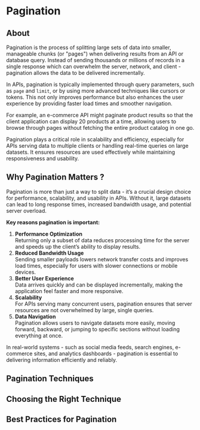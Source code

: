 # Pagination

## About

Pagination is the process of splitting large sets of data into smaller, manageable chunks (or "pages") when delivering results from an API or database query. Instead of sending thousands or millions of records in a single response which can overwhelm the server, network, and client - pagination allows the data to be delivered incrementally.

In APIs, pagination is typically implemented through query parameters, such as `page` and `limit`, or by using more advanced techniques like cursors or tokens. This not only improves performance but also enhances the user experience by providing faster load times and smoother navigation.

For example, an e-commerce API might paginate product results so that the client application can display 20 products at a time, allowing users to browse through pages without fetching the entire product catalog in one go.

Pagination plays a critical role in scalability and efficiency, especially for APIs serving data to multiple clients or handling real-time queries on large datasets. It ensures resources are used effectively while maintaining responsiveness and usability.

## Why Pagination Matters ?

Pagination is more than just a way to split data - it’s a crucial design choice for performance, scalability, and usability in APIs. Without it, large datasets can lead to long response times, increased bandwidth usage, and potential server overload.

**Key reasons pagination is important:**

1. **Performance Optimization**\
   Returning only a subset of data reduces processing time for the server and speeds up the client’s ability to display results.
2. **Reduced Bandwidth Usage**\
   Sending smaller payloads lowers network transfer costs and improves load times, especially for users with slower connections or mobile devices.
3. **Better User Experience**\
   Data arrives quickly and can be displayed incrementally, making the application feel faster and more responsive.
4. **Scalability**\
   For APIs serving many concurrent users, pagination ensures that server resources are not overwhelmed by large, single queries.
5. **Data Navigation**\
   Pagination allows users to navigate datasets more easily, moving forward, backward, or jumping to specific sections without loading everything at once.

In real-world systems - such as social media feeds, search engines, e-commerce sites, and analytics dashboards - pagination is essential to delivering information efficiently and reliably.

## Pagination Techniques



## Choosing the Right Technique



## Best Practices for Pagination

